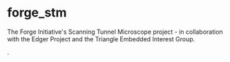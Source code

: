 # forge_stm
The Forge Initiative's Scanning Tunnel Microscope project - in collaboration with the Edger Project and the Triangle Embedded Interest Group.

.
